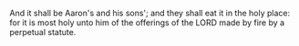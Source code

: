 And it shall be Aaron's and his sons'; and they shall eat it in the holy place: for it is most holy unto him of the offerings of the LORD made by fire by a perpetual statute.
